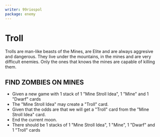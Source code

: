 ```yaml
---
writer: 99riospol
package: enemy
---
```


# Troll

Trolls are man-like beasts of the Mines, are Elite and are always aggresive and dangerous. They live under 
the mountains, in the mines and are very difficult enemies. Only the ones that knows the mines are 
capable of killing them.

## FIND ZOMBIES ON MINES

 * Given a new game with 1 stack of 1 "Mine Stroll Idea", 1 "Mine" and 1 "Dwarf" cards
 * The "Mine Stroll Idea" may create a "Troll" card.
 * Given that the odds are that we will get a "Troll" card from the "Mine Stroll Idea" card.
 * End the current moon.
 * There should be 1 stacks of 1 "Mine Stroll Idea", 1 "Mine", 1 "Dwarf" and 1 "Troll" cards
